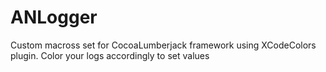 ANLogger
========

Custom macross set for CocoaLumberjack framework using XCodeColors plugin. Color your logs accordingly to set values
